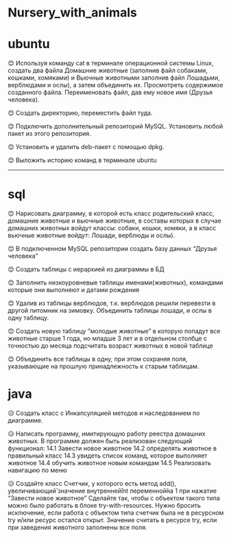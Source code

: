 # Nursery_with_animals

# ubuntu

:blush: Используя команду cat в терминале операционной системы Linux, создать
два файла Домашние животные (заполнив файл собаками, кошками,
хомяками) и Вьючные животными заполнив файл Лошадьми, верблюдами и
ослы), а затем объединить их. Просмотреть содержимое созданного файла.
Переименовать файл, дав ему новое имя (Друзья человека).

:blush: Создать директорию, переместить файл туда.

:blush: Подключить дополнительный репозиторий MySQL. Установить любой пакет
из этого репозитория.

:blush: Установить и удалить deb-пакет с помощью dpkg.

:blush: Выложить историю команд в терминале ubuntu

---

# sql

:blush: Нарисовать диаграмму, в которой есть класс родительский класс, домашние
животные и вьючные животные, в составы которых в случае домашних
животных войдут классы: собаки, кошки, хомяки, а в класс вьючные животные
войдут: Лошади, верблюды и ослы).

:blush: В подключенном MySQL репозитории создать базу данных “Друзья
человека”

:blush: Создать таблицы с иерархией из диаграммы в БД

:blush: Заполнить низкоуровневые таблицы именами(животных), командами
которые они выполняют и датами рождения

:blush: Удалив из таблицы верблюдов, т.к. верблюдов решили перевезти в другой
питомник на зимовку. Объединить таблицы лошади, и ослы в одну таблицу.

:blush: Создать новую таблицу “молодые животные” в которую попадут все
животные старше 1 года, но младше 3 лет и в отдельном столбце с точностью
до месяца подсчитать возраст животных в новой таблице

:blush: Объединить все таблицы в одну, при этом сохраняя поля, указывающие на
прошлую принадлежность к старым таблицам.

# java

:disappointed_relieved: Создать класс с Инкапсуляцией методов и наследованием по диаграмме.

:disappointed_relieved: Написать программу, имитирующую работу реестра домашних животных.
В программе должен быть реализован следующий функционал:
14.1 Завести новое животное
14.2 определять животное в правильный класс
14.3 увидеть список команд, которое выполняет животное
14.4 обучить животное новым командам
14.5 Реализовать навигацию по меню

:disappointed_relieved: Создайте класс Счетчик, у которого есть метод add(), увеличивающий̆
значение внутренней̆int переменной̆на 1 при нажатие “Завести новое
животное” Сделайте так, чтобы с объектом такого типа можно было работать в
блоке try-with-resources. Нужно бросить исключение, если работа с объектом
типа счетчик была не в ресурсном try и/или ресурс остался открыт. Значение
считать в ресурсе try, если при заведения животного заполнены все поля.
